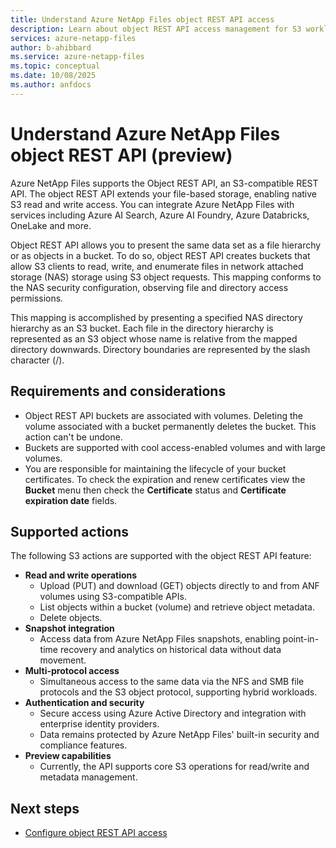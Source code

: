 ```yaml
---
title: Understand Azure NetApp Files object REST API access
description: Learn about object REST API access management for S3 workloads in Azure NetApp Files. 
services: azure-netapp-files
author: b-ahibbard
ms.service: azure-netapp-files
ms.topic: conceptual
ms.date: 10/08/2025
ms.author: anfdocs
---
```

# Understand Azure NetApp Files object REST API (preview)

Azure NetApp Files supports the Object REST API, an S3-compatible REST API. The object REST API extends your file-based storage, enabling native S3 read and write access. You can integrate Azure NetApp Files with services including Azure AI Search, Azure AI Foundry, Azure Databricks, OneLake and more.

Object REST API allows you to present the same data set as a file hierarchy or as objects in a bucket. To do so, object REST API creates buckets that allow S3 clients to read, write, and enumerate files in network attached storage (NAS) storage using S3 object requests. This mapping conforms to the NAS security configuration, observing file and directory access permissions.

This mapping is accomplished by presenting a specified NAS directory hierarchy as an S3 bucket. Each file in the directory hierarchy is represented as an S3 object whose name is relative from the mapped directory downwards. Directory boundaries are represented by the slash character (/).

## Requirements and considerations

* Object REST API buckets are associated with volumes. Deleting the volume associated with a bucket permanently deletes the bucket. This action can't be undone. 
* Buckets are supported with cool access-enabled volumes and with large volumes. 
* You are responsible for maintaining the lifecycle of your bucket certificates. To check the expiration and renew certificates view the **Bucket** menu then check the **Certificate** status and **Certificate expiration date** fields. 

## Supported actions

The following S3 actions are supported with the object REST API feature:

- **Read and write operations**  
    - Upload (PUT) and download (GET) objects directly to and from ANF volumes using S3-compatible APIs.  
    - List objects within a bucket (volume) and retrieve object metadata.  
    - Delete objects.
- **Snapshot integration** 
    - Access data from Azure NetApp Files snapshots, enabling point-in-time recovery and analytics on historical data without data movement.
- **Multi-protocol access** 
    - Simultaneous access to the same data via the NFS and SMB file protocols and the S3 object protocol, supporting hybrid workloads.
- **Authentication and security**
    - Secure access using Azure Active Directory and integration with enterprise identity providers.  
    - Data remains protected by Azure NetApp Files' built-in security and compliance features.
- **Preview capabilities**  
    - Currently, the API supports core S3 operations for read/write and metadata management.

## Next steps 

* [Configure object REST API access](object-rest-api-access-configure.md)